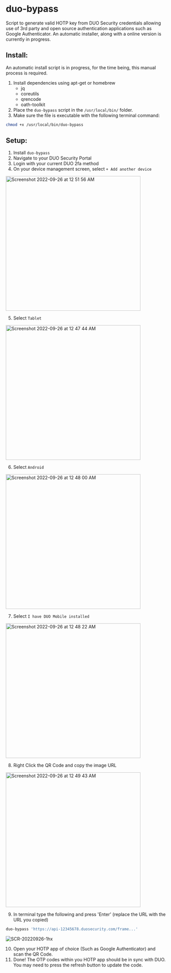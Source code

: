 # duo-bypass
Script to generate valid HOTP key from DUO Security credentials allowing use of 3rd party and open source authentication applications such as Google Authenticator. An automatic installer, along with a online version is currently in progress.

## Install:
An automatic install script is in progress, for the time being, this manual process is required.
1. Install dependencies using apt-get or homebrew
    - jq
    - coreutils
    - qrencode
    - oath-toolkit
2. Place the `duo-bypass` script in the `/usr/local/bin/` folder.
3. Make sure the file is executable with the following terminal command:
```bash
chmod +x /usr/local/bin/duo-bypass
```


## Setup:
1. Install `duo-bypass`
2. Navigate to your DUO Security Portal
3. Login with your current DUO 2fa method
4. On your device management screen, select `+ Add another device`
<img width="423" alt="Screenshot 2022-09-26 at 12 51 56 AM" src="https://user-images.githubusercontent.com/25465133/192222493-d9040d55-7271-4140-ba12-af4480781c26.png">

5. Select `Tablet`
<img width="423" alt="Screenshot 2022-09-26 at 12 47 44 AM" src="https://user-images.githubusercontent.com/25465133/192221693-85f10e11-51c1-4b0b-8107-dbecd83d9bee.png">

6. Select `Android`
<img width="423" alt="Screenshot 2022-09-26 at 12 48 00 AM" src="https://user-images.githubusercontent.com/25465133/192221770-be4ccbd6-232d-43ed-8d3a-2c6086950aa0.png">

7. Select `I have DUO Mobile installed`
<img width="423" alt="Screenshot 2022-09-26 at 12 48 22 AM" src="https://user-images.githubusercontent.com/25465133/192221856-f8c09525-feec-46bc-b434-a5b0bad01f9d.png">

8. Right Click the QR Code and copy the image URL
<img width="423" alt="Screenshot 2022-09-26 at 12 49 43 AM" src="https://user-images.githubusercontent.com/25465133/192222277-08102469-a447-4960-b17d-e6dd36bc5397.png">

9. In terminal type the following and press 'Enter' (replace the URL with the URL you copied)
```bash
duo-bypass 'https://api-12345678.duosecurity.com/frame...'
```
![SCR-20220926-1hx](https://user-images.githubusercontent.com/25465133/192225295-545c1a31-fcf9-4a2d-b212-281c2f4ce324.png)

10. Open your HOTP app of choice (Such as Google Authenticator) and scan the QR Code.
11. Done! The OTP codes within you HOTP app should be in sync with DUO. You may need to press the refresh button to update the code.

